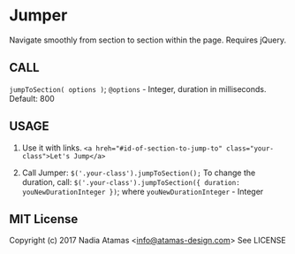 # Jumper
Navigate smoothly from section to section within the page.
Requires jQuery.

## CALL 
`jumpToSection( options )`;
  `@options` - Integer, duration in milliseconds. Default: 800

## USAGE
1. Use it with links.
  `<a hreh="#id-of-section-to-jump-to" class="your-class">Let's Jump</a>`

2. Call Jumper:
  `$('.your-class').jumpToSection();`
  To change the duration, call:
  `$('.your-class').jumpToSection({ duration: youNewDurationInteger })`;
  where `youNewDurationInteger` - Integer

## MIT License
Copyright (c) 2017 Nadia Atamas &lt;info@atamas-design.com&gt;
See LICENSE
